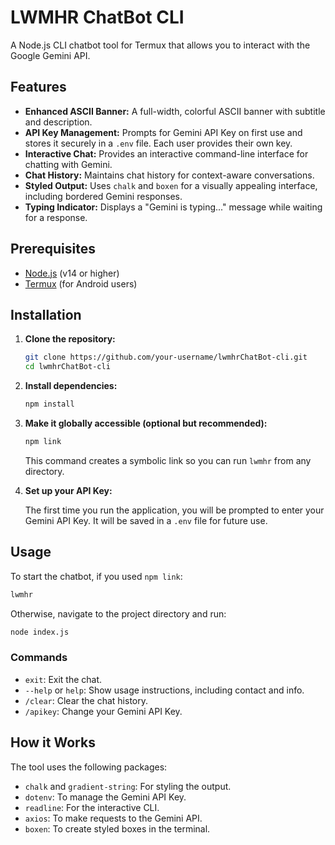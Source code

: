 # LWMHR ChatBot CLI

A Node.js CLI chatbot tool for Termux that allows you to interact with the Google Gemini API.

## Features

-   **Enhanced ASCII Banner:** A full-width, colorful ASCII banner with subtitle and description.
-   **API Key Management:** Prompts for Gemini API Key on first use and stores it securely in a `.env` file. Each user provides their own key.
-   **Interactive Chat:** Provides an interactive command-line interface for chatting with Gemini.
-   **Chat History:** Maintains chat history for context-aware conversations.
-   **Styled Output:** Uses `chalk` and `boxen` for a visually appealing interface, including bordered Gemini responses.
-   **Typing Indicator:** Displays a "Gemini is typing..." message while waiting for a response.

## Prerequisites

-   [Node.js](https://nodejs.org/en/) (v14 or higher)
-   [Termux](https://termux.com/) (for Android users)

## Installation

1.  **Clone the repository:**

    ```bash
    git clone https://github.com/your-username/lwmhrChatBot-cli.git
    cd lwmhrChatBot-cli
    ```

2.  **Install dependencies:**

    ```bash
    npm install
    ```

3.  **Make it globally accessible (optional but recommended):**

    ```bash
    npm link
    ```
    This command creates a symbolic link so you can run `lwmhr` from any directory.

4.  **Set up your API Key:**

    The first time you run the application, you will be prompted to enter your Gemini API Key. It will be saved in a `.env` file for future use.

## Usage

To start the chatbot, if you used `npm link`:

```bash
lwmhr
```

Otherwise, navigate to the project directory and run:

```bash
node index.js
```

### Commands

-   `exit`: Exit the chat.
-   `--help` or `help`: Show usage instructions, including contact and info.
-   `/clear`: Clear the chat history.
-   `/apikey`: Change your Gemini API Key.

## How it Works

The tool uses the following packages:

-   `chalk` and `gradient-string`: For styling the output.
-   `dotenv`: To manage the Gemini API Key.
-   `readline`: For the interactive CLI.
-   `axios`: To make requests to the Gemini API.
-   `boxen`: To create styled boxes in the terminal.
